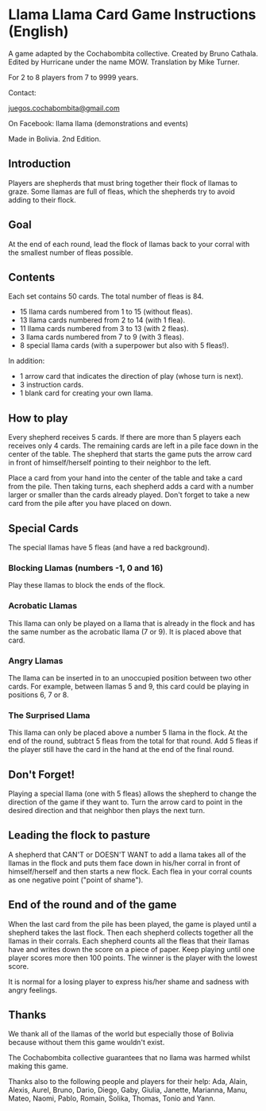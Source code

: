 # Llama Llama Card Game Instructions (English)

A game adapted by the Cochabombita collective.
Created by Bruno Cathala.
Edited by Hurricane under the name MOW.
Translation by Mike Turner.

For 2 to 8 players from 7 to 9999 years.

Contact:

juegos.cochabombita@gmail.com

On Facebook: llama llama (demonstrations and events)

Made in Bolivia.
2nd Edition.

## Introduction

Players are shepherds that must bring together their flock of llamas to graze. Some llamas are full of fleas, which the shepherds try to avoid adding to their flock.

## Goal

At the end of each round, lead the flock of llamas back to your corral with the smallest number of fleas possible.

## Contents

Each set contains 50 cards. The total number of fleas is 84.

* 15 llama cards numbered from 1 to 15 (without fleas).
* 13 llama cards numbered from 2 to 14 (with 1 flea).
* 11 llama cards numbered from 3 to 13 (with 2 fleas).
* 3 llama cards numbered from 7 to 9 (with 3 fleas).
* 8 special llama cards (with a superpower but also with 5 fleas!).

In addition:

* 1 arrow card that indicates the direction of play (whose turn is next).
* 3 instruction cards.
* 1 blank card for creating your own llama.

## How to play

Every shepherd receives 5 cards. If there are more than 5 players each receives only 4 cards. The remaining cards are left in a pile face down in the center of the table. The shepherd that starts the game puts the arrow card in front of himself/herself pointing to their neighbor to the left.

Place a card from your hand into the center of the table and take a card from the pile. Then taking turns, each shepherd adds a card with a number larger or smaller than the cards already played. Don't forget to take a new card from the pile after you have placed on down.

## Special Cards

The special llamas have 5 fleas (and have a red background).

### Blocking Llamas (numbers -1, 0 and 16)

Play these llamas to block the ends of the flock.

### Acrobatic Llamas

This llama can only be played on a llama that is already in the flock and has the same number as the acrobatic llama (7 or 9). It is placed above that card.

### Angry Llamas

The llama can be inserted in to an unoccupied position between two other cards. For example, between llamas 5 and 9, this card could be playing in positions 6, 7 or 8.

### The Surprised Llama

This llama can only be placed above a number 5 llama in the flock. At the end of the round, subtract 5 fleas from the total for that round. Add 5 fleas if the player still have the card in the hand at the end of the final round.

## Don't Forget!

Playing a special llama (one with 5 fleas) allows the shepherd to change the direction of the game if they want to. Turn the arrow card to point in the desired direction and that neighbor then plays the next turn.

## Leading the flock to pasture

A shepherd that CAN'T or DOESN'T WANT to add a llama takes all of the llamas in the flock and puts them face down in his/her corral in front of himself/herself and then starts a new flock. Each flea in your corral counts as one negative point ("point of shame").

## End of the round and of the game

When the last card from the pile has been played, the game is played until a shepherd takes the last flock. Then each shepherd collects together all the llamas in their corrals. Each shepherd counts all the fleas that their llamas have and writes down the score on a piece of paper. Keep playing until one player scores more then 100 points. The winner is the player with the lowest score.

It is normal for a losing player to express his/her shame and sadness with angry feelings.

## Thanks

We thank all of the llamas of the world but especially those of Bolivia because without them this game wouldn't exist.

The Cochabombita collective guarantees that no llama was harmed whilst making this game.

Thanks also to the following people and players for their help: Ada, Alain, Alexis, Aurel, Bruno, Dario, Diego, Gaby, Giulia, Janette, Marianna, Manu, Mateo, Naomi, Pablo, Romain, Solika, Thomas, Tonio and Yann.
